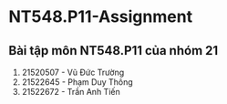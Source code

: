 # NT548.P11-Assignment
<h2>Bài tập môn NT548.P11 của nhóm 21</h2> 
<ol>
 <li>21520507 - Vũ Đức Trường</li>
 <li>21522645 - Phạm Duy Thông</li>
 <li>21522672 - Trần Anh Tiến</li>
</ol>
